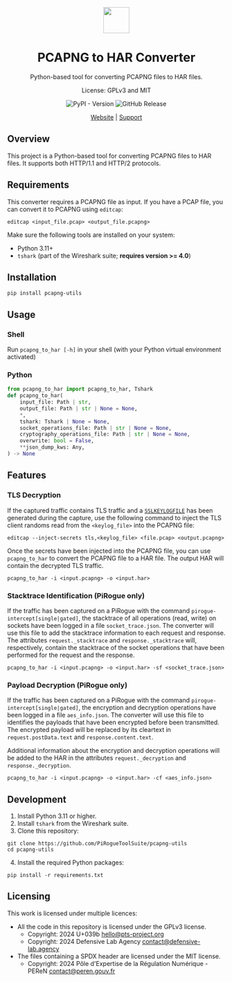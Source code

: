 <div align="center">
<img width="60px" src="https://pts-project.org/android-chrome-512x512.png">
<h1>PCAPNG to HAR Converter</h1>
<p>
Python-based tool for converting PCAPNG files to HAR files.
</p>
<p>
License: GPLv3 and MIT
</p>
<p>
<img alt="PyPI - Version" src="https://img.shields.io/pypi/v/pcapng-utils" >
<img alt="GitHub Release" src="https://img.shields.io/github/v/release/PiRogueToolSuite/pcapng-utils" >
</p>
<p>
<a href="https://pts-project.org">Website</a> | 
<a href="https://discord.gg/qGX73GYNdp">Support</a>
</p>
</div>

## Overview
This project is a Python-based tool for converting PCAPNG files to HAR files. It supports both HTTP/1.1 and HTTP/2 protocols.

## Requirements
This converter requires a PCAPNG file as input. If you have a PCAP file, you can convert it to PCAPNG using `editcap`:

```shell
editcap <input_file.pcap> <output_file.pcapng>
```

Make sure the following tools are installed on your system:
- Python 3.11+
- `tshark` (part of the Wireshark suite; **requires version >= 4.0**)

## Installation
```shell
pip install pcapng-utils
```

## Usage
### Shell
Run `pcapng_to_har [-h]` in your shell (with your Python virtual environment activated)

### Python
```python
from pcapng_to_har import pcapng_to_har, Tshark
def pcapng_to_har(
    input_file: Path | str,
    output_file: Path | str | None = None,
    *,
    tshark: Tshark | None = None,
    socket_operations_file: Path | str | None = None,
    cryptography_operations_file: Path | str | None = None,
    overwrite: bool = False,
    **json_dump_kws: Any,
) -> None
```

## Features
### TLS Decryption
If the captured traffic contains TLS traffic and a [`SSLKEYLOGFILE`](https://tlswg.org/sslkeylogfile/draft-ietf-tls-keylogfile.html) has been generated during the capture, use the following command to inject the TLS client randoms read from the `<keylog_file>` into the PCAPNG file:

```shell
editcap --inject-secrets tls,<keylog_file> <file.pcap> <output.pcapng>
```

Once the secrets have been injected into the PCAPNG file, you can use `pcapng_to_har` to convert the PCAPNG file to a HAR file. The output HAR will contain the decrypted TLS traffic.

```shell
pcapng_to_har -i <input.pcapng> -o <input.har> 
```

### Stacktrace Identification (PiRogue only)
If the traffic has been captured on a PiRogue with the command `pirogue-intercept[single|gated]`, the stacktrace of all operations (read, write) on sockets have been logged in a file `socket_trace.json`. The converter will use this file to add the stacktrace information to each request and response. The attributes `request._stacktrace` and `response._stacktrace` will, respectively, contain the stacktrace of the socket operations that have been performed for the request and the response.

```shell
pcapng_to_har -i <input.pcapng> -o <input.har> -sf <socket_trace.json>
```

### Payload Decryption (PiRogue only)
If the traffic has been captured on a PiRogue with the command `pirogue-intercept[single|gated]`, the encryption and decryption operations have been logged in a file `aes_info.json`. The converter will use this file to identifies the payloads that have been encrypted before been transmitted. The encrypted payload will be replaced by its cleartext in `request.postData.text` and `response.content.text`.

Additional information about the encryption and decryption operations will be added to the HAR in the attributes `request._decryption` and `response._decryption`.

```shell 
pcapng_to_har -i <input.pcapng> -o <input.har> -cf <aes_info.json>
```

## Development
1. Install Python 3.11 or higher.
2. Install `tshark` from the Wireshark suite.
3. Clone this repository:
  ```shell
  git clone https://github.com/PiRogueToolSuite/pcapng-utils
  cd pcapng-utils
  ```
4. Install the required Python packages:
  ```shell
  pip install -r requirements.txt
  ```

## Licensing
This work is licensed under multiple licences:
* All the code in this repository is licensed under the GPLv3 license.
  * Copyright: 2024   U+039b <hello@pts-project.org>  
  * Copyright: 2024   Defensive Lab Agency <contact@defensive-lab.agency>
* The files containing a SPDX header are licensed under the MIT license.
  * Copyright: 2024   Pôle d'Expertise de la Régulation Numérique - PEReN <contact@peren.gouv.fr>
